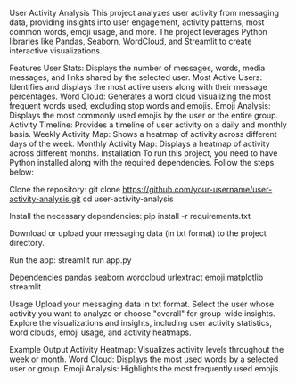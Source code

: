 
User Activity Analysis
This project analyzes user activity from messaging data, providing insights into user engagement, activity patterns, most common words, emoji usage, and more. The project leverages Python libraries like Pandas, Seaborn, WordCloud, and Streamlit to create interactive visualizations.

Features
User Stats: Displays the number of messages, words, media messages, and links shared by the selected user.
Most Active Users: Identifies and displays the most active users along with their message percentages.
Word Cloud: Generates a word cloud visualizing the most frequent words used, excluding stop words and emojis.
Emoji Analysis: Displays the most commonly used emojis by the user or the entire group.
Activity Timeline: Provides a timeline of user activity on a daily and monthly basis.
Weekly Activity Map: Shows a heatmap of activity across different days of the week.
Monthly Activity Map: Displays a heatmap of activity across different months.
Installation
To run this project, you need to have Python installed along with the required dependencies. Follow the steps below:

Clone the repository:
git clone https://github.com/your-username/user-activity-analysis.git
cd user-activity-analysis

Install the necessary dependencies:
pip install -r requirements.txt

Download or upload your messaging data (in txt format) to the project directory.

Run the app:
streamlit run app.py

Dependencies
pandas
seaborn
wordcloud
urlextract
emoji
matplotlib
streamlit

Usage
Upload your messaging data in txt format.
Select the user whose activity you want to analyze or choose "overall" for group-wide insights.
Explore the visualizations and insights, including user activity statistics, word clouds, emoji usage, and activity heatmaps.

Example Output
Activity Heatmap: Visualizes activity levels throughout the week or month.
Word Cloud: Displays the most used words by a selected user or group.
Emoji Analysis: Highlights the most frequently used emojis.
